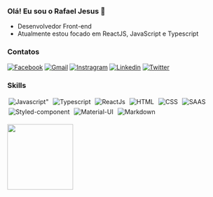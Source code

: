 
### Olá! Eu sou o Rafael Jesus 🤙

- Desenvolvedor Front-end
- Atualmente estou focado em ReactJS, JavaScript e Typescript 

### Contatos 

[![Facebook](https://img.shields.io/badge/Facebook-1877F2?style=for-the-badge&logo=facebook&logoColor=white)](https://www.facebook.com/rafaeljprado/)
[![Gmail](https://img.shields.io/badge/Gmail-D14836?style=for-the-badge&logo=gmail&logoColor=white)](mailto:mattheus.h.m.s@gmail.co)
[![Instragram](https://img.shields.io/badge/Instagram-E4405F?style=for-the-badge&logo=instagram&logoColor=white)](https://www.instagram.com/jesus91fael/)
[![Linkedin](https://img.shields.io/badge/LinkedIn-0077B5?style=for-the-badge&logo=linkedin&logoColor=white)](https://www.linkedin.com/in/rafaeljprado/)
[![Twitter](https://img.shields.io/badge/Twitter-1DA1F2?style=for-the-badge&logo=twitter&logoColor=white)](https://twitter.com/jesus91fael)

### Skills

<div style="display: flex, margin: 3px">
  <img align="center" alt=Javascript" style="margin: 3px" src="https://img.shields.io/badge/JavaScript-F7DF1E?style=for-the-badge&logo=javascript&logoColor=black">
  <img align="center" alt="Typescript" style="margin: 3px" src="https://img.shields.io/badge/TypeScript-007ACC?style=for-the-badge&logo=typescript&logoColor=white">
  <img align="center" alt="ReactJs" style="margin: 3px" src="https://img.shields.io/badge/React-20232A?style=for-the-badge&logo=react&logoColor=61DAFB">
  <img align="center" alt="HTML" style="margin: 3px" src="https://img.shields.io/badge/HTML5-E34F26?style=for-the-badge&logo=html5&logoColor=white">
  <img align="center" alt="CSS" style="margin: 3px" src="https://img.shields.io/badge/CSS3-1572B6?style=for-the-badge&logo=css3&logoColor=white">
  <img align="center" alt="SAAS" style="margin: 3px" src="https://img.shields.io/badge/Sass-CC6699?style=for-the-badge&logo=sass&logoColor=white">
  <img align="center" alt="Styled-component" style="margin: 3px" src="https://img.shields.io/badge/styled--components-DB7093?style=for-the-badge&logo=styled-components&logoColor=white">
  <img align="center" alt="Material-UI" style="margin: 3px" src="https://img.shields.io/badge/Material--UI-0081CB?style=for-the-badge&logo=material-ui&logoColor=white">  
  <img align="center" alt="Markdown" style="margin: 3px" src="https://img.shields.io/badge/Jest-323330?style=for-the-badge&logo=Jest&logoColor=white">                                                                                                                                                                                                                               
</div>
            
<br/>                                                                                                                                 
                                                                                                                                 
<img align="center" width="auto" height="150px" src="https://github-readme-stats.vercel.app/api/top-langs/?username=jesus91fael&layout=compact" />                  
